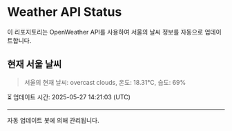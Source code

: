 
# Weather API Status

이 리포지토리는 OpenWeather API를 사용하여 서울의 날씨 정보를 자동으로 업데이트합니다.

## 현재 서울 날씨
> 서울의 현재 날씨: overcast clouds, 온도: 18.31°C, 습도: 69%

⏳ 업데이트 시간: 2025-05-27 14:21:03 (UTC)

---
자동 업데이트 봇에 의해 관리됩니다.
